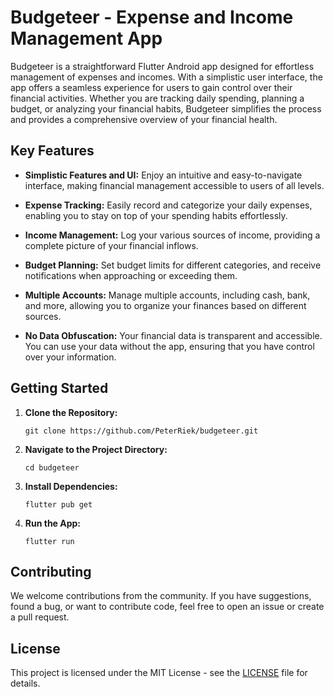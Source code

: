 # Budgeteer - Expense and Income Management App

Budgeteer is a straightforward Flutter Android app designed for effortless management of expenses and incomes. With a simplistic user interface, the app offers a seamless experience for users to gain control over their financial activities. Whether you are tracking daily spending, planning a budget, or analyzing your financial habits, Budgeteer simplifies the process and provides a comprehensive overview of your financial health.

## Key Features

- **Simplistic Features and UI:** Enjoy an intuitive and easy-to-navigate interface, making financial management accessible to users of all levels.
  
- **Expense Tracking:** Easily record and categorize your daily expenses, enabling you to stay on top of your spending habits effortlessly.

- **Income Management:** Log your various sources of income, providing a complete picture of your financial inflows.

- **Budget Planning:** Set budget limits for different categories, and receive notifications when approaching or exceeding them.

- **Multiple Accounts:** Manage multiple accounts, including cash, bank, and more, allowing you to organize your finances based on different sources.

- **No Data Obfuscation:** Your financial data is transparent and accessible. You can use your data without the app, ensuring that you have control over your information.

## Getting Started

1. **Clone the Repository:**
   ```
   git clone https://github.com/PeterRiek/budgeteer.git
   ```

2. **Navigate to the Project Directory:**
   ```
   cd budgeteer
   ```

3. **Install Dependencies:**
   ```
   flutter pub get
   ```

4. **Run the App:**
   ```
   flutter run
   ```

<!-- ## Screenshots

![Screenshot 1](screenshots/screenshot1.png) | ![Screenshot 2](screenshots/screenshot2.png) -->

## Contributing

We welcome contributions from the community. If you have suggestions, found a bug, or want to contribute code, feel free to open an issue or create a pull request.

## License

This project is licensed under the MIT License - see the [LICENSE](LICENSE) file for details.
